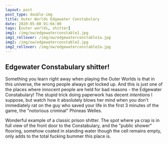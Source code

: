 ```yaml
---
layout: post
post_type: double-img
title: Outer Worlds Edgewater Constabulary
date: 2020-05-08 01:04:00
tags: [outer worlds, shitter]
img1: /img/ow/edgewaterconstable1.jpg
img1_rollover: /img/ow/edgewaterconstable1a.jpg
img2: /img/ow/edgewaterconstable2.jpg
img2_rollover: /img/ow/edgewaterconstable2a.jpg
---
```

## Edgewater Constabulary shitter!

Something you learn right away when playing the Outer Worlds is that in this universe, the wrong people always get locked up. And this is just one of the places where innocent people are held for bad reasons - the Edgewater Constabulary! The stupid trick doing paperwork has decent *intentions* I suppose, but watch how it absolutely blows her mind when you don't immediately rat on the guy who saved your life in the first 3 minutes of the game, the "notorious criminal" Phineas Welles. 

Wonderful example of a classic prison shitter. The spot where ya crap is in full view of the front door to the Constabulary, and the "public shower" flooring, somehow coated in standing water though the cell remains empty, only adds to the total fucking bummer this place is. 